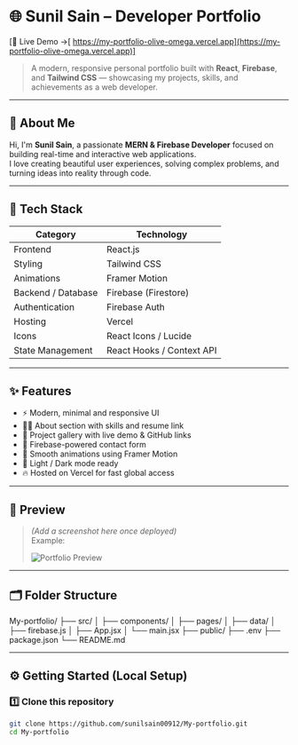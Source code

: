 # 🌐 Sunil Sain – Developer Portfolio

[🚀 Live Demo →[ https://my-portfolio-olive-omega.vercel.app](https://my-portfolio-olive-omega.vercel.app)]

> A modern, responsive personal portfolio built with **React**, **Firebase**, and **Tailwind CSS** — showcasing my projects, skills, and achievements as a web developer.

---

## 🧠 About Me

Hi, I'm **Sunil Sain**, a passionate **MERN & Firebase Developer** focused on building real-time and interactive web applications.  
I love creating beautiful user experiences, solving complex problems, and turning ideas into reality through code.

---

## 🔧 Tech Stack

| Category | Technology |
|-----------|-------------|
| Frontend | React.js |
| Styling | Tailwind CSS |
| Animations | Framer Motion |
| Backend / Database | Firebase (Firestore) |
| Authentication | Firebase Auth |
| Hosting | Vercel |
| Icons | React Icons / Lucide |
| State Management | React Hooks / Context API |

---

## ✨ Features

- ⚡ Modern, minimal and responsive UI  
- 🧑‍💻 About section with skills and resume link  
- 💼 Project gallery with live demo & GitHub links  
- 📨 Firebase-powered contact form  
- 🎨 Smooth animations using Framer Motion  
- 🌙 Light / Dark mode ready  
- 🔥 Hosted on Vercel for fast global access  

---

## 📸 Preview

> *(Add a screenshot here once deployed)*  
> Example:
>
> ![Portfolio Preview](./public/preview.png)

---

## 🗂️ Folder Structure

My-portfolio/
├── src/
│ ├── components/
│ ├── pages/
│ ├── data/
│ ├── firebase.js
│ ├── App.jsx
│ └── main.jsx
├── public/
├── .env
├── package.json
└── README.md

---

## ⚙️ Getting Started (Local Setup)

### 1️⃣ Clone this repository
```bash
git clone https://github.com/sunilsain00912/My-portfolio.git
cd My-portfolio


